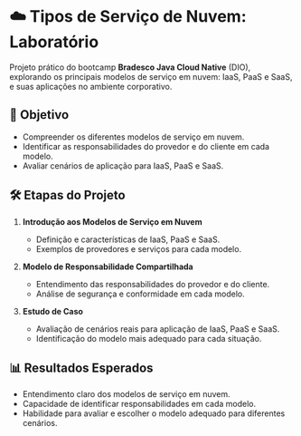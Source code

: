 # ☁️ Tipos de Serviço de Nuvem: Laboratório

Projeto prático do bootcamp **Bradesco Java Cloud Native** (DIO), explorando os principais modelos de serviço em nuvem: IaaS, PaaS e SaaS, e suas aplicações no ambiente corporativo.

## 🎯 Objetivo

- Compreender os diferentes modelos de serviço em nuvem.
- Identificar as responsabilidades do provedor e do cliente em cada modelo.
- Avaliar cenários de aplicação para IaaS, PaaS e SaaS.

## 🛠️ Etapas do Projeto

1. **Introdução aos Modelos de Serviço em Nuvem**
   - Definição e características de IaaS, PaaS e SaaS.
   - Exemplos de provedores e serviços para cada modelo.

2. **Modelo de Responsabilidade Compartilhada**
   - Entendimento das responsabilidades do provedor e do cliente.
   - Análise de segurança e conformidade em cada modelo.

3. **Estudo de Caso**
   - Avaliação de cenários reais para aplicação de IaaS, PaaS e SaaS.
   - Identificação do modelo mais adequado para cada situação.

## 📊 Resultados Esperados

- Entendimento claro dos modelos de serviço em nuvem.
- Capacidade de identificar responsabilidades em cada modelo.
- Habilidade para avaliar e escolher o modelo adequado para diferentes cenários.
